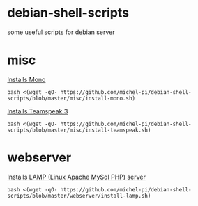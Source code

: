 # debian-shell-scripts

some useful scripts for debian server

# misc

[Installs Mono](https://github.com/michel-pi/debian-shell-scripts/blob/master/misc/install-mono.sh)

```
bash <(wget -qO- https://github.com/michel-pi/debian-shell-scripts/blob/master/misc/install-mono.sh)
```

[Installs Teamspeak 3](https://github.com/michel-pi/debian-shell-scripts/blob/master/misc/install-teamspeak.sh)

```
bash <(wget -qO- https://github.com/michel-pi/debian-shell-scripts/blob/master/misc/install-teamspeak.sh)
```

# webserver

[Installs LAMP (Linux Apache MySql PHP) server](https://github.com/michel-pi/debian-shell-scripts/blob/master/webserver/install-lamp.sh)

```
bash <(wget -qO- https://github.com/michel-pi/debian-shell-scripts/blob/master/webserver/install-lamp.sh)
```